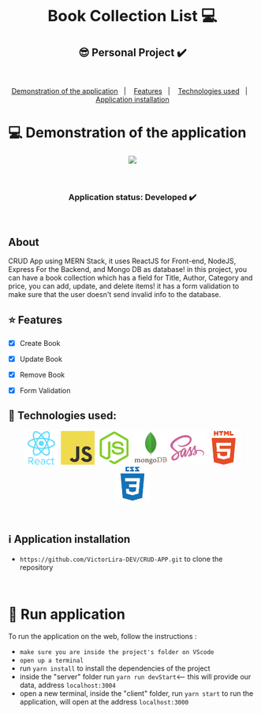 
## **<h2 align="center">Book Collection List 💻</h2>**

<h2 align="center"> 
       😎 Personal Project ✔️
</h2>
<br>
<p align="center">
  <a href="#computer-demonstration-of-the-application">Demonstration of the application</a>&nbsp;&nbsp;&nbsp;|&nbsp;&nbsp;&nbsp;
  <a href="#star-features">Features</a>&nbsp;&nbsp;&nbsp;|&nbsp;&nbsp;&nbsp;
  <a href="#rocket-technologies-used">Technologies used</a>&nbsp;&nbsp;&nbsp;|&nbsp;&nbsp;&nbsp;
  <a href="#information_source-application-installation">Application installation</a>
</p>

# :computer: Demonstration of the application

<p align="center">
  <img src="https://ik.imagekit.io/mcvhbcq4zu/gif_QHMUA4uUU.gif?updatedAt=1630280689097" width="1400px"/>
</p>

<br>

<h3 align="center"> 
	Application status: Developed ✔️
</h3>
<br>


## About
CRUD App using MERN Stack, it uses ReactJS for Front-end, NodeJS, Express For the Backend, and Mongo DB as database! in this project, you can have a book collection which has a field for Title, Author, Category and price, you can add, update, and delete items! it has a form validation to make sure that the user doesn't send invalid info to the database.

## :star: Features
- [x] Create Book
- [x] Update Book
- [x] Remove Book
- [x] Form Validation


## :rocket: Technologies used:
<p align="center">
	<img src="https://github.com/devicons/devicon/blob/master/icons/react/react-original-wordmark.svg" alt="react" width="70" height="70"/>
	<img src="https://github.com/devicons/devicon/blob/master/icons/javascript/javascript-original.svg" alt="js" width="70" height="70"/>
	<img src="https://github.com/devicons/devicon/blob/master/icons/nodejs/nodejs-original.svg" alt="mongo" width="70" height="70"/>
	<img src="https://github.com/devicons/devicon/blob/master/icons/mongodb/mongodb-original-wordmark.svg" alt="mongo" width="70" height="70"/>
	<img src="https://github.com/devicons/devicon/blob/master/icons/sass/sass-original.svg" alt="css3" width="70" height="70"/>
	<img src="https://github.com/devicons/devicon/blob/master/icons/html5/html5-plain-wordmark.svg" alt="html5"  width="70" height="70"/>
	<img src="https://github.com/devicons/devicon/blob/master/icons/css3/css3-plain-wordmark.svg" alt="css3" width="70" height="70"/>
	
</p>

<br>

## :information_source: Application installation
- `https://github.com/VictorLira-DEV/CRUD-APP.git` to clone the repository

<br>

# 🎲 Run application
To run the application on the web, follow the instructions :
- `make sure you are inside the project's folder on VScode`
- `open up a terminal`
- run `yarn install` to install the dependencies of the project
- inside the "server" folder run `yarn run devStart`<-- this will provide our data,  address `localhost:3004` 
- open a new terminal, inside the "client" folder, run `yarn start` to run the application, will open at the address `localhost:3000`
<br>

